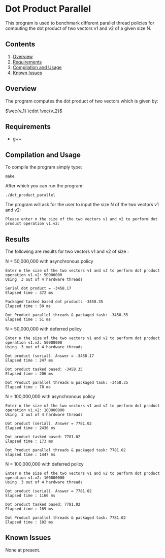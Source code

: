 # Dot Product Parallel

This program is used to benchmark different parallel thread policies for computing the
dot product of two vectors v1 and v2 of a given size N.

## Contents

1. [Overview](#overview)
2. [Requirements](#requirements)
3. [Compilation and Usage](#compilation-and-usage)
4. [Known Issues](#known-issues)

## Overview

The program computes the dot product of two vectors which is given by:

$\vec{v_1} \cdot \vec{v_2}$

## Requirements

- g++

## Compilation and Usage

To compile the program simply type:


```shell
make
```

After which you can run the program:

```shell
./dot_product_parallel
```

The program will ask for the user to input the size N of the two vectors v1 and v2:

```shell
Please enter n the size of the two vectors v1 and v2 to perform dot product operation v1.v2:
```

## Results

The following are results for two vectors v1 and v2 of size :

N = 50,000,000 with asynchronous policy

```shell
Enter n the size of the two vectors v1 and v2 to perform dot product operation v1.v2: 50000000          
Using  3 out of 4 hardware threads

Serial dot product = -3458.17
Elapsed time : 372 ms

Packaged tasked based dot product: -3458.35
Elapsed time : 50 ms

Dot Product parallel threads & packaged task: -3458.35
Elapsed time : 51 ms

```

N = 50,000,000 with deferred policy

```shell
Enter n the size of the two vectors v1 and v2 to perform dot product operation v1.v2: 50000000
Using  3 out of 4 hardware threads

Dot product (serial). Answer = -3458.17
Elapsed time : 247 ms

Dot product tasked based: -3458.35
Elapsed time : 206 ms

Dot Product parallel threads & packaged task: -3458.35
Elapsed time : 78 ms
```

N = 100,000,000 with asynchronous policy

```shell
Enter n the size of the two vectors v1 and v2 to perform dot product operation v1.v2: 100000000
Using  3 out of 4 hardware threads

Dot product (serial). Answer = 7781.02
Elapsed time : 2436 ms

Dot product tasked based: 7781.02
Elapsed time : 173 ms

Dot Product parallel threads & packaged task: 7781.02
Elapsed time : 1447 ms
```

N = 100,000,000 with deferred policy

```shell
Enter n the size of the two vectors v1 and v2 to perform dot product operation v1.v2: 100000000
Using  3 out of 4 hardware threads

Dot product (serial). Answer = 7781.02
Elapsed time : 1166 ms

Dot product tasked based: 7781.02
Elapsed time : 169 ms

Dot Product parallel threads & packaged task: 7781.02
Elapsed time : 102 ms
```


## Known Issues

None at present.
